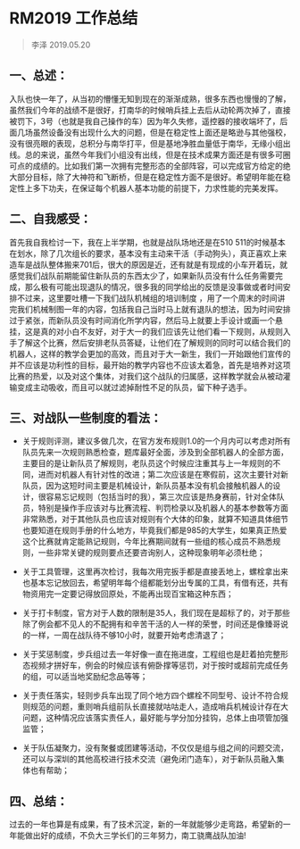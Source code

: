 # RM2019 工作总结
> 李泽 2019.05.20

## 一、总述：

入队也快一年了，从当初的懵懂无知到现在的渐渐成熟，很多东西也慢慢的了解，虽然我们今年的战绩不是很好，打南华的时候哨兵挂上去后从动轮两次掉了，直接被罚下，3号（也就是我自己操作的车）因为年久失修，遥控器的接收端坏了，后面几场虽然设备没有出现什么大的问题，但是在稳定性上面还是略逊与其他强校，没有很亮眼的表现，总积分与南华打平，但是基地净胜血量低于南华，无缘小组出线。总的来说，虽然今年我们小组没有出线，但是在技术成果方面还是有很多可圈可点的成绩的。比如我们第一次拥有完整形态的全部阵容，可以完成官方给定的绝大部分目标，除了大神符和飞断桥，但是在稳定性方面不是很好。希望明年能在稳定性上多下功夫，在保证每个机器人基本功能的前提下，力求性能的完美发挥。

## 二、自我感受：

首先我自我检讨一下，我在上半学期，也就是战队场地还是在510 511的时候基本在划水，除了几次组长的要求，基本没有主动来干活（手动狗头），真正喜欢上来造车是战队整体搬来701后，很大的原因是近，还有就是有现成的小车开着玩，就感觉我们战队前期能留住新队员的东西太少了，如果新队员没有什么任务需要完成，那么极有可能出现退队的情况，很多我的同学给出的反馈是没事做或者时间安排不过来，这里要吐槽一下我们战队机械组的培训制度 ，用了一个周末的时间讲完我们机械制图一年的内容，包括我自己当时马上就有退队的想法，因为时间安排过于紧张，而新队员没有时间消化所学内容，然后马上就要上手设计或画一个悬挂，这是真的对小白不友好，对于大一的我们应该先让他们看一下规则，从规则入手了解这个比赛，然后安排老队员答疑，让他们在了解规则的同时可以结合我们的机器人，这样的教学会更加的高效，而且对于大一新生，我们一开始跟他们宣传的并不应该是功利性的目标，最开始的教学内容也不应该太着急，首先是培养对这项比赛的热爱，以及对这个集体，对我们这个战队的归属感，这样教学就会从被动灌输变成主动吸收，而且可以就过滤掉耐性不足的队员，留下种子选手。

## 三、对战队一些制度的看法：

- 关于规则评测，建议多做几次，在官方发布规则1.0的一个月内可以考虑对所有队员先来一次规则熟悉检查，题库最好全面，涉及到全部机器人的全部方面， 主要目的是让新队员了解规则，老队员这个时候应注重其与上一年规则的不同，进而对机器人有针对性的改进；第二次应该是在寒假前，这次主要针对新队员，因为这短时间主要是机械设计，新队员基本没有机会接触机器人的设计，很容易忘记规则（包括当时的我），第三次应该是热身赛前，针对全体队员，特别是操作手应该对与比赛流程、判罚检录以及机器人的基本参数等方面非常熟悉，对于其他队员也应该对规则有个大体的印象，就算不知道具体细节也要知道在规则手册的什么地方，毕竟我们都是985的大学生，如果真正热爱这个比赛就肯定能熟记规则，今年比赛期间就有一些组的核心成员不熟悉规则，一些非常关键的规则要点还要咨询别人，这种现象明年必须杜绝；

- 关于工具管理，这里再次检讨，我每次用完扳手都是直接丢地上，螺栓拿出来也基本忘记放回去，希望明年每个组都能划分出专属的工具，有借有还，共有物资用完一定要记得放回原处，不能再出现百宝箱这种东西；

- 关于打卡制度，官方对于人数的限制是35人，我们现在是超标了的，对于那些除了例会都不见人的不配拥有和辛苦干活的人一样的荣誉，时间还是像臻哥说的一样，一周在战队待不够10小时，就要开始考虑清退了；

- 关于奖惩制度，步兵组过去一年好像一直在拖进度，工程组也是赶着拍完整形态视频才拼好车，例会的时候应该有俯卧撑等惩罚，对于按时或超前完成任务的组，可以适当地奖励纪念品等等；

- 关于责任落实，轻则步兵车出现了同个地方四个螺栓不同型号、设计不符合规则规范的问题，重则哨兵组前队长直接就咕咕走人，造成哨兵机械设计存在大问题，这种情况应该落实责任人，最好能与学分加分挂钩，总体上由项管加强监管；

- 关于队伍凝聚力，没有聚餐或团建等活动，不仅仅是组与组之间的问题交流，还可以与深圳的其他高校进行技术交流（避免闭门造车），对于新队员融入集体也有帮助；

## 四、总结：
过去的一年也算是有成果，有了技术沉淀，新的一年就能够少走弯路，希望新的一年能做出好的成绩，不负大三学长们的三年努力，南工骁鹰战队加油!

